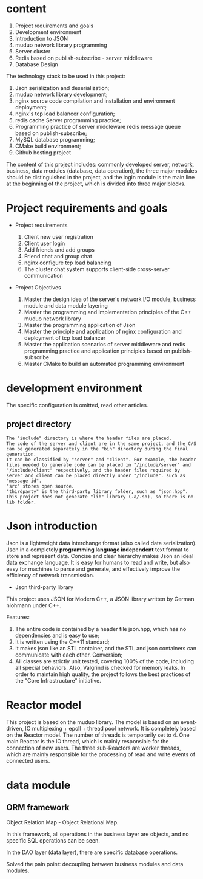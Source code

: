 # content

1. Project requirements and goals
2. Development environment
3. Introduction to JSON
4. muduo network library programming
5. Server cluster
6. Redis based on publish-subscribe - server middleware
7. Database Design

The technology stack to be used in this project: 
1. Json serialization and deserialization; 
2. muduo network library development; 
3. nginx source code compilation and installation and environment deployment; 
4. nginx's tcp load balancer configuration; 
5. redis cache Server programming practice; 
6. Programming practice of server middleware redis message queue based on publish-subscribe; 
7. MySQL database programming; 
8. CMake build environment; 
9. Github hosting project

The content of this project includes: commonly developed server, network, business, data modules (database, data operation), the three major modules should be distinguished in the project, and the login module is the main line at the beginning of the project, which is divided into three major blocks.

# Project requirements and goals

* Project requirements
  1. Client new user registration
  2. Client user login
  3. Add friends and add groups
  4. Friend chat and group chat
  5. nginx configure tcp load balancing
  6. The cluster chat system supports client-side cross-server communication

* Project Objectives
  1. Master the design idea of ​​the server's network I/O module, business module and data module layering
  2. Master the programming and implementation principles of the C++ muduo network library
  3. Master the programming application of Json
  4. Master the principle and application of nginx configuration and deployment of tcp load balancer
  5. Master the application scenarios of server middleware and redis programming practice and application principles based on publish-subscribe
  6. Master CMake to build an automated programming environment

# development environment

The specific configuration is omitted, read other articles.

## project directory

```
The "include" directory is where the header files are placed.
The code of the server and client are in the same project, and the C/S can be generated separately in the "bin" directory during the final generation.
It can be classified by "server" and "client". For example, the header files needed to generate code can be placed in "/include/server" and "/include/client" respectively, and the header files required by server and client can be placed directly under "/include". such as "message id".
"src" stores open source.
"thirdparty" is the third-party library folder, such as "json.hpp".
This project does not generate "lib" library (.a/.so), so there is no lib folder.
```

# Json introduction

Json is a lightweight data interchange format (also called data serialization). Json in a completely **programming language independent** text format
to store and represent data. Concise and clear hierarchy makes Json an ideal data exchange language. It is easy for humans to read and write, but also easy for machines to parse and generate, and effectively improve the efficiency of network transmission.

* Json third-party library

This project uses JSON for Modern C++, a JSON library written by German nlohmann under C++.

Features: 
1. The entire code is contained by a header file json.hpp, which has no dependencies and is easy to use; 
2. It is written using the C++11 standard; 
3. It makes json like an STL container, and the STL and json containers can communicate with each other. Conversion; 
4. All classes are strictly unit tested, covering 100% of the code, including all special behaviors. Also, Valgrind is checked for memory leaks. In order to maintain high quality, the project follows the best practices of the "Core Infrastructure" initiative.

# Reactor model

This project is based on the muduo library. The model is based on an event-driven, IO multiplexing + epoll + thread pool network. It is completely based on the Reactor model. The number of threads is temporarily set to 4. One main Reactor is the IO thread, which is mainly responsible for the connection of new users. The three sub-Reactors are worker threads, which are mainly responsible for the processing of read and write events of connected users.

# data module

## ORM framework

Object Relation Map - Object Relational Map.

In this framework, all operations in the business layer are objects, and no specific SQL operations can be seen.

In the DAO layer (data layer), there are specific database operations.

Solved the pain point: decoupling between business modules and data modules.
